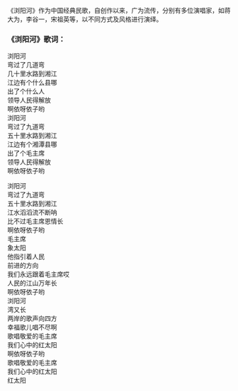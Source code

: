 

《浏阳河》作为中国经典民歌，自创作以来，广为流传，分别有多位演唱家，如蒋大为，李谷一，宋祖英等，以不同方式及风格进行演绎。

### 《浏阳河》歌词：

浏阳河  
弯过了几道弯  
几十里水路到湘江  
江边有个什么县哪  
出了个什么人  
领导人民得解放  
啊依呀依子哟  
浏阳河  
弯过了九道弯  
五十里水路到湘江  
江边有个湘潭县哪  
出了个毛主席  
领导人民得解放  
啊依呀依子哟  
  
浏阳河  
弯过了九道弯  
五十里水路到湘江  
江水滔滔流不断呐  
比不过毛主席恩情长  
啊依呀依子哟  
毛主席  
象太阳  
他指引着人民  
前进的方向  
我们永远跟着毛主席哎  
人民的江山万年长  
啊依呀依子哟  
浏阳河  
湾又长  
两岸的歌声向四方  
幸福歌儿唱不尽啊  
歌唱敬爱的毛主席  
我们心中的红太阳  
啊依呀依子哟  
歌唱敬爱的毛主席  
我们心中的红太阳  
红太阳

